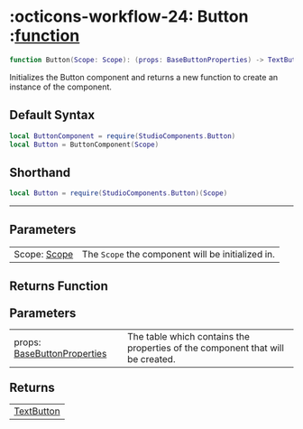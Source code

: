 <h1 class="api-header" markdown>
    <span class="api-icon" markdown>:octicons-workflow-24:</span>
    <span class="api-title">Button</span>
    <span class="api-type">:</span><a href="https://create.roblox.com/docs/luau/functions" class="api-type">function</a>
</h1>

```lua
function Button(Scope: Scope): (props: BaseButtonProperties) -> TextButton
```
Initializes the Button component and returns a new function to create an instance of the component.

## Default Syntax

```lua
local ButtonComponent = require(StudioComponents.Button)
local Button = ButtonComponent(Scope)
```

## Shorthand

```lua
local Button = require(StudioComponents.Button)(Scope)
```

-----

## Parameters
<span markdown>
    <div class="md-typeset__table">
        <table>
            <tbody>
                <tr>
                    <td class="api-param-highlight">Scope: <a href="">Scope</a></td>
                    <td>The <code>Scope</code> the component will be initialized in.</td>
                </tr>
            </tbody>
        </table>
    </div>
</span>

## Returns Function
<span markdown>
    <div class="md-typeset__table" id="api-returns-function-table">
        <h2 style="margin: 1.1em 0 .64em">Parameters</h2>
        <table>
            <tbody>
                <tr>
                    <td class="api-param-highlight">props: <a href="../../types/buttons/BaseButton.md">BaseButtonProperties</a></td>
                    <td>The table which contains the properties of the component that will be created.</td>
                </tr>
            </tbody>
        </table>
        <h2 style="margin: 1.1em 0 .64em">Returns</h2>
        <table>
            <tbody>
                <tr>
                    <td class="api-return-box"><a href="https://create.roblox.com/docs/reference/engine/classes/TextButton">TextButton</a></td>
                </tr>
            </tbody>
        </table>
    </div>
</div>